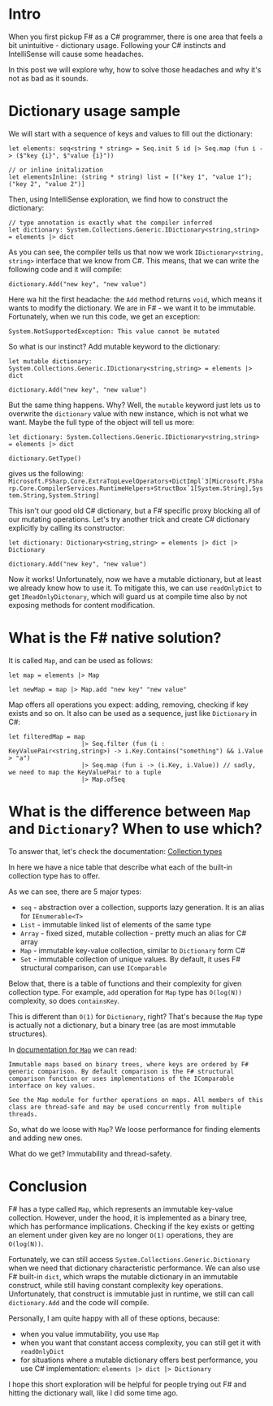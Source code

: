 ﻿# Intro

When you first pickup F# as a C# programmer, there is one area that feels a bit unintuitive - dictionary usage. Following your C# instincts and IntelliSense will cause some headaches.

In this post we will explore why, how to solve those headaches and why it's not as bad as it sounds.

# Dictionary usage sample

We will start with a sequence of keys and values to fill out the dictionary:

```f#
let elements: seq<string * string> = Seq.init 5 id |> Seq.map (fun i -> ($"key {i}", $"value {i}"))

// or inline initalization
let elementsInline: (string * string) list = [("key 1", "value 1"); ("key 2", "value 2")]
```

Then, using IntelliSense exploration, we find how to construct the dictionary:

```f#
// type annotation is exactly what the compiler inferred
let dictionary: System.Collections.Generic.IDictionary<string,string> = elements |> dict
```

As you can see, the compiler tells us that now we work `IDictionary<string, string>` interface that we know from C#. This means, that we can write the following code and it will compile: 

```f#
dictionary.Add("new key", "new value")
```

Here wa hit the first headache: the `Add` method returns `void`, which means it wants to modify the dictionary. We are in F# - we want it to be immutable. Fortunately, when we run this code, we get an exception:

`System.NotSupportedException: This value cannot be mutated`

So what is our instinct? Add mutable keyword to the dictionary:

```f#
let mutable dictionary: System.Collections.Generic.IDictionary<string,string> = elements |> dict

dictionary.Add("new key", "new value")
```

But the same thing happens. Why? Well, the `mutable` keyword just lets us to overwrite the `dictionary` value with new instance, which is not what we want. Maybe the full type of the object will tell us more:

```f#
let dictionary: System.Collections.Generic.IDictionary<string,string> = elements |> dict

dictionary.GetType()
```

gives us the following: ```Microsoft.FSharp.Core.ExtraTopLevelOperators+DictImpl`3[Microsoft.FSharp.Core.CompilerServices.RuntimeHelpers+StructBox`1[System.String],System.String,System.String]```

This isn't our good old C# dictionary, but a F# specific proxy blocking all of our mutating operations. Let's try another trick and create C# dictionary explicitly by calling its constructor:

```f#
let dictionary: Dictionary<string,string> = elements |> dict |> Dictionary

dictionary.Add("new key", "new value")
```

Now it works! Unfortunately, now we have a mutable dictionary, but at least we already know how to use it. To mitigate this, we can use `readOnlyDict` to get `IReadOnlyDictonary`, which will guard us at compile time also by not exposing methods for content modification.

# What is the F# native solution?

It is called `Map`, and can be used as follows:

```f#
let map = elements |> Map

let newMap = map |> Map.add "new key" "new value"
```

Map offers all operations you expect: adding, removing, checking if key exists and so on. It also can be used as a sequence, just like `Dictionary` in C#:

```f#
let filteredMap = map
                    |> Seq.filter (fun (i : KeyValuePair<string,string>) -> i.Key.Contains("something") && i.Value > "a")
                    |> Seq.map (fun i -> (i.Key, i.Value)) // sadly, we need to map the KeyValuePair to a tuple
                    |> Map.ofSeq
```

# What is the difference between `Map` and `Dictionary`? When to use which?

To answer that, let's check the documentation:  [Collection types](https://docs.microsoft.com/en-us/dotnet/fsharp/language-reference/fsharp-collection-types)

In here we have a nice table that describe what each of the built-in collection type has to offer.

As we can see, there are 5 major types:

- `seq` - abstraction over a collection, supports lazy generation. It is an alias for `IEnumerable<T>`
- `List` - immutable linked list of elements of the same type
- `Array` - fixed sized, mutable collection - pretty much an alias for C# array
- `Map` - immutable key-value collection, similar to `Dictionary` form C#
- `Set` - immutable collection of unique values. By default, it uses F# structural comparison, can use `IComparable`

Below that, there is a table of functions and their complexity for given collection type. For example, `add` operation for `Map` type has `O(log(N))` complexity, so does `containsKey`.

This is different than `O(1)` for `Dictionary`, right? That's because the `Map` type is actually not a dictionary, but a binary tree (as are most immutable structures).

In [documentation for `Map`](https://fsharp.github.io/fsharp-core-docs/reference/fsharp-collections-fsharpmap-2.html) we can read:
```
Immutable maps based on binary trees, where keys are ordered by F# generic comparison. By default comparison is the F# structural comparison function or uses implementations of the IComparable interface on key values.

See the Map module for further operations on maps. All members of this class are thread-safe and may be used concurrently from multiple threads.
```

So, what do we loose with `Map`? We loose performance for finding elements and adding new ones.

What do we get? Immutability and thread-safety.

# Conclusion

F# has a type called `Map`, which represents an immutable key-value collection. However, under the hood, it is implemented as a binary tree, which has performance implications. Checking if the key exists or getting an element under given key are no longer `O(1)` operations, they are `O(log(N))`.

Fortunately, we can still access `System.Collections.Generic.Dictionary` when we need that dictionary characteristic performance. We can also use F# built-in `dict`, which wraps the mutable dictionary in an immutable construct, while still having constant complexity key operations. Unfortunately, that construct is immutable just in runtime, we still can call `dictionary.Add` and the code will compile.  

Personally, I am quite happy with all of these options, because:

- when you value immutability, you use `Map`
- when you want that constant access complexity, you can still get it with `readOnlyDict`
- for situations where a mutable dictionary offers best performance, you use C# implementation: `elements |> dict |> Dictionary`

I hope this short exploration will be helpful for people trying out F# and hitting the dictionary wall, like I did some time ago.



